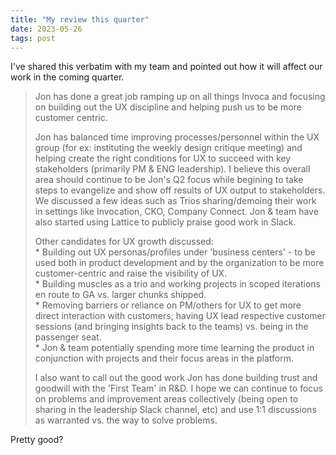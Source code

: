 ```yaml
---
title: "My review this quarter"
date: 2023-05-26
tags: post
---
```


I've shared this verbatim with my team and pointed out how it will affect our work in the coming quarter.

> Jon has done a great job ramping up on all things Invoca and focusing on building out the UX discipline and helping push us to be more customer centric.
> 
> Jon has balanced time improving processes/personnel within the UX group (for ex: instituting the weekly design critique meeting) and helping create the right conditions for UX to succeed with key stakeholders (primarily PM & ENG leadership). I believe this overall area should continue to be Jon's Q2 focus while begining to take steps to evangelize and show off results of UX output to stakeholders. We discussed a few ideas such as Trios sharing/demoing their work in settings like Invocation, CKO, Company Connect. Jon & team have also started using Lattice to publicly praise good work in Slack.
> 
> Other candidates for UX growth discussed:  
> \* Building out UX personas/profiles under 'business centers' - to be used both in product development and by the organization to be more customer-centric and raise the visibility of UX.  
> \* Building muscles as a trio and working projects in scoped iterations en route to GA vs. larger chunks shipped.  
> \* Removing barriers or reliance on PM/others for UX to get more direct interaction with customers; having UX lead respective customer sessions (and bringing insights back to the teams) vs. being in the passenger seat.  
> \* Jon & team potentially spending more time learning the product in conjunction with projects and their focus areas in the platform.
> 
> I also want to call out the good work Jon has done building trust and goodwill with the 'First Team' in R&D. I hope we can continue to focus on problems and improvement areas collectively (being open to sharing in the leadership Slack channel, etc) and use 1:1 discussions as warranted vs. the way to solve problems.

Pretty good?
